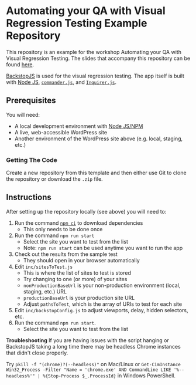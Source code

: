 # Automating your QA with Visual Regression Testing Example Repository

This repository is an example for the workshop Automating your QA with Visual Regression Testing. The slides that accompany this repository can be found [here](https://bit.ly/ataylorme-visual-regression-workshop).

[BackstopJS](https://github.com/garris/BackstopJS/) is used for the visual regression testing. The app itself is built with [Node JS](https://nodejs.org/), [`commander.js`](https://github.com/tj/commander.js/), and [`Inquirer.js`](https://github.com/SBoudrias/Inquirer.js).

## Prerequisites

You will need:

* A local development environment with [Node JS/NPM](https://docs.npmjs.com/getting-started/installing-node)
* A live, web-accessible WordPress site
* Another environment of the WordPress site above (e.g. local, staging, etc.)

### Getting The Code

Create a new repository from this template and then either use Git to clone the repository or download the `.zip` file.

## Instructions

After setting up the repository locally (see above) you will need to:

1. Run the command [`npm ci`](https://docs.npmjs.com/cli/ci.html) to download dependencies
    * This only needs to be done once
1. Run the command `npm run start`
    * Select the site you want to test from the list
    * Note: `npm run start` can be used anytime you want to run the app
1. Check out the results from the sample test
    * They should open in your browser automatically
1. Edit `inc/sitesToTest.js`
    * This is where the list of sites to test is stored
    * Try changing to one (or more) of your sites
    * `nonProductionBaseUrl` is your non-production environment (local, staging, etc.) URL
    * `productionBaseUrl` is your production site URL
    * Adjust `pathsToTest`, which is the array of URIs to test for each site
1. Edit `inc/backstopConfig.js` to adjust viewports, delay, hidden selectors, etc.
1. Run the command `npm run start`.
    * Select the site you want to test from the list

**Troubleshooting**
If you are having issues with the script hanging or BackstopJS taking a long time there may be headless Chrome instances that didn't close properly.

Try `pkill -f "(chrome)?(--headless)"` on Mac/Linux or `Get-CimInstance Win32_Process -Filter "Name = 'chrome.exe' AND CommandLine LIKE '%--headless%'" | %{Stop-Process $_.ProcessId}` in Windows PowerShell.
